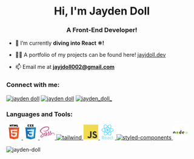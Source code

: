 <h1 align="center">Hi, I'm Jayden Doll</h1>
<h3 align="center">A Front-End Developer!</h3>

- 🌱 I’m currently **diving into React ⚛️!**

- 👨‍💻 A portfolio of my projects can be found here! [jayjdoll.dev](https://jayjdoll.dev/)

- 📫 Email me at **jayjdoll002@gmail.com**

<h3 align="left">Connect with me:</h3>
<p align="left">
<a href="https://linkedin.com/in/jayden-doll-324434214" target="blank"><img align="center" src="https://raw.githubusercontent.com/rahuldkjain/github-profile-readme-generator/master/src/images/icons/Social/linked-in-alt.svg" alt="jayden doll" height="30" width="40" /></a>
<a href="https://twitter.com/jayden_doll" target="blank"><img align="center" src="https://raw.githubusercontent.com/rahuldkjain/github-profile-readme-generator/master/src/images/icons/Social/twitter.svg" alt="jayden doll" height="30" width="40" /></a>
<a href="https://instagram.com/jayden_doll_" target="blank"><img align="center" src="https://raw.githubusercontent.com/rahuldkjain/github-profile-readme-generator/master/src/images/icons/Social/instagram.svg" alt="jayden_doll_" height="30" width="40" /></a>
</p>

<h3 align="left">Languages and Tools:</h3>
<p align="left"> <a href="https://www.w3.org/html/" target="_blank" rel="noreferrer"> <img src="https://raw.githubusercontent.com/devicons/devicon/master/icons/html5/html5-original-wordmark.svg" alt="html5" width="40" height="40"/> </a> <a href="https://www.w3schools.com/css/" target="_blank" rel="noreferrer"> <img src="https://raw.githubusercontent.com/devicons/devicon/master/icons/css3/css3-original-wordmark.svg" alt="css3" width="40" height="40"/> </a> <a href="https://sass-lang.com" target="_blank" rel="noreferrer"> <img src="https://raw.githubusercontent.com/devicons/devicon/master/icons/sass/sass-original.svg" alt="sass" width="40" height="40"/> </a> <a href="https://tailwindcss.com/" target="_blank" rel="noreferrer"> <img src="https://www.vectorlogo.zone/logos/tailwindcss/tailwindcss-icon.svg" alt="tailwind" width="40" height="40"/> </a> <a href="https://developer.mozilla.org/en-US/docs/Web/JavaScript" target="_blank" rel="noreferrer"> <img src="https://raw.githubusercontent.com/devicons/devicon/master/icons/javascript/javascript-original.svg" alt="javascript" width="40" height="40"/> </a> <a href="https://reactjs.org/" target="_blank" rel="noreferrer"> <img src="https://raw.githubusercontent.com/devicons/devicon/master/icons/react/react-original-wordmark.svg" alt="react" width="40" height="40"/> </a> <a href="https://styled-components.com/" target="_blank" rel="noreferrer"> <img src="https://cdn.worldvectorlogo.com/logos/styled-components-1.svg" alt="styled-components" width="40" height="40"/> </a>  <a href="https://nodejs.org" target="_blank" rel="noreferrer"> <img src="https://raw.githubusercontent.com/devicons/devicon/master/icons/nodejs/nodejs-original-wordmark.svg" alt="nodejs" width="40" height="40"/> </a>  </p>

<p><img align="center" src="https://github-readme-stats.vercel.app/api/top-langs?username=jayden-doll&show_icons=true&locale=en&layout=compact" alt="jayden-doll" /></p>
